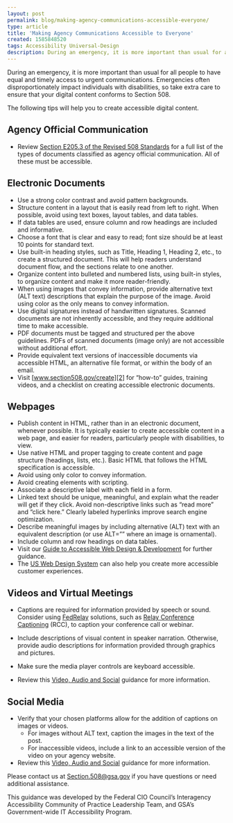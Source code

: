 ```yaml
---
layout: post
permalink: blog/making-agency-communications-accessible-everyone/
type: article
title: 'Making Agency Communications Accessible to Everyone'
created: 1585848520
tags: Accessibility Universal-Design
description: During an emergency, it is more important than usual for all people to have equal and timely access to urgent communications. Emergencies often disproportionately impact individuals with disabilities, so take extra care to ensure that your digital content conforms to Section 508.&nbsp; The following tips will help you to create accessible digital content.
---
```


During an emergency, it is more important than usual for all people to have equal and timely access to urgent communications. Emergencies often disproportionately impact individuals with disabilities, so take extra care to ensure that your digital content conforms to Section 508.&nbsp;

The following tips will help you to create accessible digital content.

## Agency Official Communication

  * Review [Section E205.3 of the Revised 508 Standards][1] for a full list of the types of documents classified as agency official communication. All of these must be accessible.

## Electronic Documents

  * Use a strong color contrast and avoid pattern backgrounds.
  * Structure content in a layout that is easily read from left to right. When possible, avoid using text boxes, layout tables, and data tables.
  * If data tables are used, ensure column and row headings are included and informative.
  * Choose a font that is clear and easy to read; font size should be at least 10 points for standard text.
  * Use built-in heading styles, such as Title, Heading 1, Heading 2, etc., to create a structured document. This will help readers understand document flow, and the sections relate to one another.&nbsp;
  * Organize content into bulleted and numbered lists, using built-in styles, to organize content and make it more reader-friendly.
  * When using images that convey information, provide alternative text (ALT text) descriptions that explain the purpose of the image. Avoid using color as the only means to convey information.
  * Use digital signatures instead of handwritten signatures. Scanned documents are not inherently accessible, and they require additional time to make accessible.
  * PDF documents must be tagged and structured per the above guidelines. PDFs of scanned documents (image only) are not accessible without additional effort.
  * Provide equivalent text versions of inaccessible documents via accessible HTML, an alternative file format, or within the body of an email.
  * Visit [www.section508.gov/create][2] for &ldquo;how-to&rdquo; guides, training videos, and a checklist on creating accessible electronic documents.

## Webpages

  * Publish content in HTML, rather than in an electronic document, whenever possible. It is typically easier to create accessible content in a web page, and easier for readers, particularly people with disabilities, to view.
  * Use native HTML and proper tagging to create content and page structure (headings, lists, etc.). Basic HTML that follows the HTML specification is accessible.
  * Avoid using only color to convey information.
  * Avoid creating elements with scripting.
  * Associate a descriptive label with each field in a form.
  * Linked text should be unique, meaningful, and explain what the reader will get if they click. Avoid non-descriptive links such as &ldquo;read more&rdquo; and &ldquo;click here.&rdquo; Clearly labeled hyperlinks improve search engine optimization.
  * Describe meaningful images by including alternative (ALT) text with an equivalent description (or use ALT=&rdquo;&rdquo; where an image is ornamental).
  * Include column and row headings on data tables.
  * Visit our [Guide to Accessible Web Design & Development][3] for further guidance.
  * The [US Web Design System][4] can also help you create more accessible customer experiences.

## Videos and Virtual Meetings

  * Captions are required for information provided by speech or sound. Consider using [FedRelay][5] solutions, such as [Relay Conference Captioning][6] (RCC), to caption your conference call or webinar.&nbsp;

  * Include descriptions of visual content in speaker narration. Otherwise, provide audio descriptions for information provided through graphics and pictures.
  * Make sure the media player controls are keyboard accessible.
  * Review this [Video, Audio and Social][7] guidance for more information.

## Social Media

  * Verify that your chosen platforms allow for the addition of captions on images or videos.
      * For images without ALT text, caption the images in the text of the post.
      * For inaccessible videos, include a link to an accessible version of the video on your agency website.
  * Review this [Video, Audio and Social][7] guidance for more information.

Please contact us at <Section.508@gsa.gov> if you have questions or need additional assistance.

This guidance was developed by the Federal CIO Council&rsquo;s Interagency Accessibility Community of Practice Leadership Team, and GSA&rsquo;s Government-wide IT Accessibility Program.

 [1]: https://www.access-board.gov/guidelines-and-standards/communications-and-it/about-the-ict-refresh/final-rule/text-of-the-standards-and-guidelines#E205-content
 [2]: http://www.section508.gov/create
 [3]: https://section508.gov/content/guide-accessible-web-design-development
 [4]: https://designsystem.digital.gov/
 [5]: https://www.federalrelay.us/
 [6]: https://www.federalrelay.us/rcc
 [7]: https://section508.gov/create/video-social